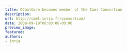 ```yaml
---
title: OCamlCore becomes member of the Caml Consortium
description:
url: http://caml.inria.fr/consortium/
date: 2008-09-19T00:00:00-00:00
preview_image:
featured:
authors:
- inria
---
```



